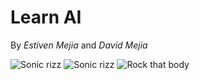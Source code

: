 <h1>Learn AI</h1>

<span>By _Estiven Mejia_ and _David Mejia_</span>

![Sonic rizz](https://media.tenor.com/aBEt9WQMSfYAAAAM/sonic-rizz.gif)
![Sonic rizz](https://media.tenor.com/aBEt9WQMSfYAAAAM/sonic-rizz.gif)
![Rock that body](https://phoneky.co.uk/thumbs/screensavers/down/music/blackeyedp_ic3fassd.gif)
